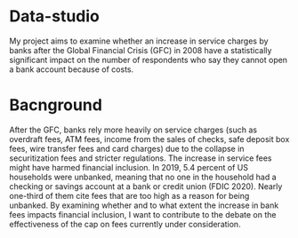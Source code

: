 # Data-studio
My project aims to examine whether an increase in service charges by banks after the Global Financial Crisis (GFC) in 2008 have a statistically significant impact on the number of respondents who say they cannot open a bank account because of costs.

# Bacnground
After the GFC, banks rely more heavily on service charges (such as overdraft fees, ATM fees, income from the sales of checks, safe deposit box fees, wire transfer fees and card charges) due to the collapse in securitization fees and stricter regulations. The increase in service fees might have harmed financial inclusion. In 2019, 5.4 percent of US households were unbanked, meaning that no one in the household had a checking or savings account at a bank or credit union (FDIC 2020). Nearly one-third of them cite fees that are too high as a reason for being unbanked. By examining whether and to what extent the increase in bank fees impacts financial inclusion, I want to contribute to the debate on the effectiveness of the cap on fees currently under consideration.
